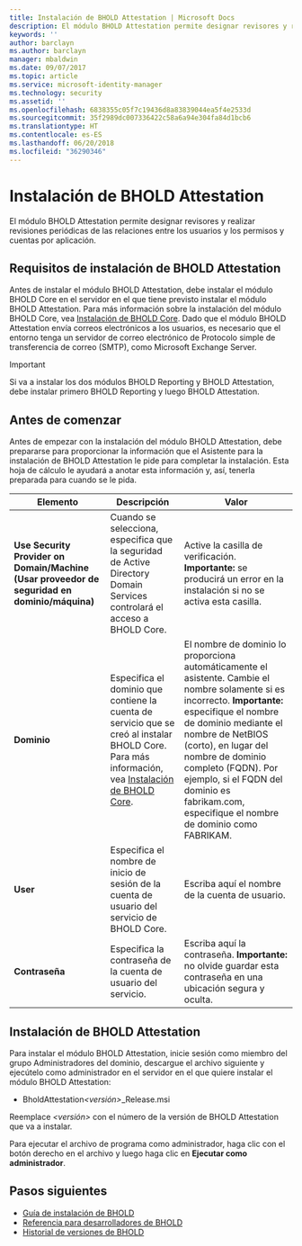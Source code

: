 ```yaml
---
title: Instalación de BHOLD Attestation | Microsoft Docs
description: El módulo BHOLD Attestation permite designar revisores y revisiones
keywords: ''
author: barclayn
ms.author: barclayn
manager: mbaldwin
ms.date: 09/07/2017
ms.topic: article
ms.service: microsoft-identity-manager
ms.technology: security
ms.assetid: ''
ms.openlocfilehash: 6838355c05f7c19436d8a83839044ea5f4e2533d
ms.sourcegitcommit: 35f2989dc007336422c58a6a94e304fa84d1bcb6
ms.translationtype: HT
ms.contentlocale: es-ES
ms.lasthandoff: 06/20/2018
ms.locfileid: "36290346"
---
```

# <a name="bhold-attestation-installation"></a>Instalación de BHOLD Attestation

El módulo BHOLD Attestation permite designar revisores y realizar revisiones periódicas de las relaciones entre los usuarios y los permisos y cuentas por aplicación.

## <a name="bhold-attestation-installation-requirements"></a>Requisitos de instalación de BHOLD Attestation

Antes de instalar el módulo BHOLD Attestation, debe instalar el módulo BHOLD Core en el servidor en el que tiene previsto instalar el módulo BHOLD Attestation. Para más información sobre la instalación del módulo BHOLD Core, vea [Instalación de BHOLD Core](https://technet.microsoft.com/library/jj134095(v=ws.10).aspx). Dado que el módulo BHOLD Attestation envía correos electrónicos a los usuarios, es necesario que el entorno tenga un servidor de correo electrónico de Protocolo simple de transferencia de correo (SMTP), como Microsoft Exchange Server.

> [!IMPORTANT]
> Si va a instalar los dos módulos BHOLD Reporting y BHOLD Attestation, debe instalar primero BHOLD Reporting y luego BHOLD Attestation.

## <a name="before-you-begin"></a>Antes de comenzar

Antes de empezar con la instalación del módulo BHOLD Attestation, debe prepararse para proporcionar la información que el Asistente para la instalación de BHOLD Attestation le pide para completar la instalación. Esta hoja de cálculo le ayudará a anotar esta información y, así, tenerla preparada para cuando se le pida.

| **Elemento**                                    | **Descripción**                                                                                                                                                                                                           | **Valor**                                                                                                                                                                                                                                                                                                            |
|---------------------------------------------|---------------------------------------------------------------------------------------------------------------------------------------------------------------------------------------------------------------------------|----------------------------------------------------------------------------------------------------------------------------------------------------------------------------------------------------------------------------------------------------------------------------------------------------------------------|
| **Use Security Provider on Domain/Machine (Usar proveedor de seguridad en dominio/máquina)** | Cuando se selecciona, especifica que la seguridad de Active Directory Domain Services controlará el acceso a BHOLD Core.                                                                                                                | Active la casilla de verificación. **Importante:** se producirá un error en la instalación si no se activa esta casilla.                                                                                                                                                                                                                   |
| **Dominio**                                  | Especifica el dominio que contiene la cuenta de servicio que se creó al instalar BHOLD Core. Para más información, vea [Instalación de BHOLD Core](https://technet.microsoft.com/library/jj134095(v=ws.10).aspx). | El nombre de dominio lo proporciona automáticamente el asistente. Cambie el nombre solamente si es incorrecto. **Importante:** especifique el nombre de dominio mediante el nombre de NetBIOS (corto), en lugar del nombre de dominio completo (FQDN). Por ejemplo, si el FQDN del dominio es fabrikam.com, especifique el nombre de dominio como FABRIKAM. |
| **User**                                    | Especifica el nombre de inicio de sesión de la cuenta de usuario del servicio de BHOLD Core.                                                                                                                                                          | Escriba aquí el nombre de la cuenta de usuario.                                                                                                                                                                                                                                                                                    |
| **Contraseña**                                | Especifica la contraseña de la cuenta de usuario del servicio.                                                                                                                                                                       | Escriba aquí la contraseña. **Importante:** no olvide guardar esta contraseña en una ubicación segura y oculta.                                                                                                                                                                                                                  |

## <a name="bhold-attestation-installation"></a>Instalación de BHOLD Attestation

Para instalar el módulo BHOLD Attestation, inicie sesión como miembro del grupo Administradores del dominio, descargue el archivo siguiente y ejecútelo como administrador en el servidor en el que quiere instalar el módulo BHOLD Attestation:

- BholdAttestation<em>\<versión\></em>\_Release.msi

Reemplace *\<versión\>* con el número de la versión de BHOLD Attestation que va a instalar.

Para ejecutar el archivo de programa como administrador, haga clic con el botón derecho en el archivo y luego haga clic en **Ejecutar como administrador**.

## <a name="next-steps"></a>Pasos siguientes

- [Guía de instalación de BHOLD](bhold-installation-guide.md)
- [Referencia para desarrolladores de BHOLD](../reference/mim2016-bhold-developer-reference.md)
- [Historial de versiones de BHOLD](../reference/version-bhold-history.md)